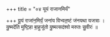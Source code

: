 +++
title = "०४ यूयं राजानमिर्यं"

+++
यू॒यं राजा॑न॒मिर्यं॒ जना॑य विभ्वत॒ष्टं ज॑नयथा यजत्राः ।  
यु॒ष्मदे॑ति मुष्टि॒हा बा॒हुजू॑तो यु॒ष्मत्सद॑श्वो मरुतः सु॒वीरः॑ ॥